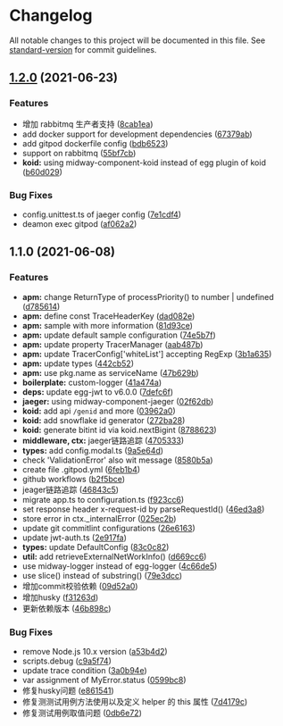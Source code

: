 # Changelog

All notable changes to this project will be documented in this file. See [standard-version](https://github.com/conventional-changelog/standard-version) for commit guidelines.

## [1.2.0](https://github.com/fsd-nodejs/service-mw2/compare/v1.1.0...v1.2.0) (2021-06-23)


### Features

* 增加 rabbitmq 生产者支持 ([8cab1ea](https://github.com/fsd-nodejs/service-mw2/commit/8cab1eae8b9be556d51b1de85f758d36f76137db))
* add docker support for development dependencies ([67379ab](https://github.com/fsd-nodejs/service-mw2/commit/67379abd891c8dfa1780248b5403e73377b976b4))
* add gitpod dockerfile config ([bdb6523](https://github.com/fsd-nodejs/service-mw2/commit/bdb65232ad6bf6c166c98317cbd59726fdc3673f))
* support on rabbitmq ([55bf7cb](https://github.com/fsd-nodejs/service-mw2/commit/55bf7cb8b67829896b08cf04b9c87433ec3287d6))
* **koid:** using midway-component-koid instead of egg plugin of koid ([b60d029](https://github.com/fsd-nodejs/service-mw2/commit/b60d029244200f9102d2e5611197255fa18f3a7e))


### Bug Fixes

* config.unittest.ts of jaeger config ([7e1cdf4](https://github.com/fsd-nodejs/service-mw2/commit/7e1cdf44964a22292ff3ca0eb5a7fa32480e92e3))
* deamon exec gitpod ([af062a2](https://github.com/fsd-nodejs/service-mw2/commit/af062a21b7f1e3d667613d1f473578b742ad7e35))

## 1.1.0 (2021-06-08)


### Features

* **apm:** change ReturnType of processPriority() to number | undefined ([d785614](https://github.com/fsd-nodejs/service-mw2/commit/d785614a77faae83fb117c1909cafa3847037788))
* **apm:** define const TraceHeaderKey ([dad082e](https://github.com/fsd-nodejs/service-mw2/commit/dad082e3ad2c2bdfde571dc4ea4567a8db60beeb))
* **apm:** sample with more information ([81d93ce](https://github.com/fsd-nodejs/service-mw2/commit/81d93ce747faefeab109fbdc5af3341c5af586a1))
* **apm:** update default sample configuration ([74e5b7f](https://github.com/fsd-nodejs/service-mw2/commit/74e5b7f1565904a1e6897240851c7b254f4638b3))
* **apm:** update property TracerManager ([aab487b](https://github.com/fsd-nodejs/service-mw2/commit/aab487bc73cdc0dde124144cabac332ef486f919))
* **apm:** update TracerConfig['whiteList'] accepting RegExp ([3b1a635](https://github.com/fsd-nodejs/service-mw2/commit/3b1a6350f2b173014c26fb54d0687ad99e4e7ca1))
* **apm:** update types ([442cb52](https://github.com/fsd-nodejs/service-mw2/commit/442cb52ad6e3301069ac0bc205b82c09e450b76a))
* **apm:** use pkg.name as serviceName ([47b629b](https://github.com/fsd-nodejs/service-mw2/commit/47b629bf6af91f817a99ce52fd284d3a537f55c9))
* **boilerplate:** custom-logger ([41a474a](https://github.com/fsd-nodejs/service-mw2/commit/41a474a50e5abfbc2dd3807db99c48012a11bc86))
* **deps:** update egg-jwt to v6.0.0 ([7defc6f](https://github.com/fsd-nodejs/service-mw2/commit/7defc6f55ccd059b7195d6fab61ae81541529103))
* **jaeger:** using midway-component-jaeger ([02f62db](https://github.com/fsd-nodejs/service-mw2/commit/02f62db677b92e94a01bf10aac2a843cb8f4d9be))
* **koid:** add api `/genid` and more ([03962a0](https://github.com/fsd-nodejs/service-mw2/commit/03962a083ddc45a0204cd49e471bd956b47a706f))
* **koid:** add snowflake id generator ([272ba28](https://github.com/fsd-nodejs/service-mw2/commit/272ba289011727c6b7ba09e019ab40232d696d16))
* **koid:** generate bitint id via koid.nextBigint ([8788623](https://github.com/fsd-nodejs/service-mw2/commit/87886231e00544fcd3b39c95bddc84a4cadc1a5b))
* **middleware, ctx:** jaeger链路追踪 ([4705333](https://github.com/fsd-nodejs/service-mw2/commit/4705333562971f4d9441bce6c45caace133d7bda))
* **types:** add config.modal.ts ([9a5e64d](https://github.com/fsd-nodejs/service-mw2/commit/9a5e64ddda27342a9783e169d8e02c18da527234))
* check 'ValidationError' also wit message ([8580b5a](https://github.com/fsd-nodejs/service-mw2/commit/8580b5aba25246585d32f9c7dbf8d61be9e5fe31))
* create file .gitpod.yml ([6feb1b4](https://github.com/fsd-nodejs/service-mw2/commit/6feb1b48dcc3c8807327dd7afc70f9c31cbec7d2))
* github workflows ([b2f5bce](https://github.com/fsd-nodejs/service-mw2/commit/b2f5bce4ef9376c7f91c844ae122a469565089a2))
* jeager链路追踪 ([46843c5](https://github.com/fsd-nodejs/service-mw2/commit/46843c533dd341f60ac53ac261ef7b9ed2977a95))
* migrate app.ts to configuration.ts ([f923cc6](https://github.com/fsd-nodejs/service-mw2/commit/f923cc60cc8d80b75bde8f91801dd9287d791be8))
* set response header x-request-id by parseRequestId() ([46ed3a8](https://github.com/fsd-nodejs/service-mw2/commit/46ed3a82ce5eea79b8883ee537f65b419404fb7a))
* store error in ctx._internalError ([025ec2b](https://github.com/fsd-nodejs/service-mw2/commit/025ec2b43569531b6056a6363171bff1a1229fdb))
* update git commitlint configurations ([26e6163](https://github.com/fsd-nodejs/service-mw2/commit/26e61632d9327f263c2ef5cda9ff1b7710d51383))
* update jwt-auth.ts ([2e917fa](https://github.com/fsd-nodejs/service-mw2/commit/2e917fa54da90ea0f6857af7697b4fe769aad85b))
* **types:** update DefaultConfig ([83c0c82](https://github.com/fsd-nodejs/service-mw2/commit/83c0c824268d0eff10fa0249ee44cf26c2ad0d53))
* **util:** add retrieveExternalNetWorkInfo() ([d669cc6](https://github.com/fsd-nodejs/service-mw2/commit/d669cc661af4b27d0a594669b8bab5327a7aa5ac))
* use midway-logger instead of egg-logger ([4c66de5](https://github.com/fsd-nodejs/service-mw2/commit/4c66de53be79ddb03245b704a588ccf860462427))
* use slice() instead of substring() ([79e3dcc](https://github.com/fsd-nodejs/service-mw2/commit/79e3dcc747410281b9020e20062dd1f568bee96a))
* 增加commit校验依赖 ([09d52a0](https://github.com/fsd-nodejs/service-mw2/commit/09d52a0b47670161dc0e619f76b20f070ab18757))
* 增加husky ([f31263d](https://github.com/fsd-nodejs/service-mw2/commit/f31263d91b1e9fbd7528cb92d78fbdf968f1b2a7))
* 更新依赖版本 ([46b898c](https://github.com/fsd-nodejs/service-mw2/commit/46b898c12a14e732e6515980d7881643fdf47b7f))


### Bug Fixes

* remove Node.js 10.x version ([a53b4d2](https://github.com/fsd-nodejs/service-mw2/commit/a53b4d2ad0605c7a9294b9b21229bfb942a70c32))
* scripts.debug ([c9a5f74](https://github.com/fsd-nodejs/service-mw2/commit/c9a5f7451acb91614a82839fe2ae13b1b6741f4f))
* update trace condition ([3a0b94e](https://github.com/fsd-nodejs/service-mw2/commit/3a0b94e49b2cb96af99e4084ec22977dd9c55f06))
* var assignment of MyError.status ([0599bc8](https://github.com/fsd-nodejs/service-mw2/commit/0599bc8e565e31a872fdec735a268745ea9a0af2))
* 修复husky问题 ([e861541](https://github.com/fsd-nodejs/service-mw2/commit/e8615419d1946e16272665e1b8ef9613ef7ca8dd))
* 修复测测试用例方法使用以及定义 helper 的 this 属性 ([7d4179c](https://github.com/fsd-nodejs/service-mw2/commit/7d4179c6be0f94bbcffe35c83590ce255264caca))
* 修复测试用例取值问题 ([0db6e72](https://github.com/fsd-nodejs/service-mw2/commit/0db6e724af6ba63f421029a251c70e9cc4996f4f))

